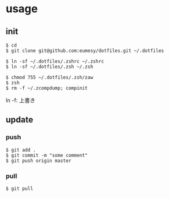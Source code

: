 # usage
## init
```shell
$ cd
$ git clone git@github.com:eumesy/dotfiles.git ~/.dotfiles

$ ln -sf ~/.dotfiles/.zshrc ~/.zshrc
$ ln -sf ~/.dotfiles/.zsh ~/.zsh

$ chmod 755 ~/.dotfiles/.zsh/zaw
$ zsh
$ rm -f ~/.zcompdump; compinit
```
ln -f: 上書き

## update
### push
```shell
$ git add .
$ git commit -m "some comment"
$ git push origin master
```

### pull
```shell
$ git pull
```
